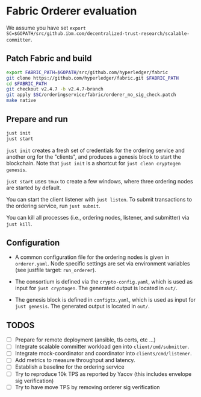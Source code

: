 # Fabric Orderer evaluation

We assume you have set `export SC=$GOPATH/src/github.ibm.com/decentralized-trust-research/scalable-committer`.

## Patch Fabric and build

```bash
export FABRIC_PATH=$GOPATH/src/github.com/hyperledger/fabric
git clone https://github.com/hyperledger/fabric.git $FABRIC_PATH
cd $FABRIC_PATH
git checkout v2.4.7 -b v2.4.7-branch
git apply $SC/orderingservice/fabric/orderer_no_sig_check.patch
make native
```

## Prepare and run

```bash
just init
just start
```

`just init` creates a fresh set of credentials for the ordering service and another org for the "clients",
and produces a genesis block to start the blockchain.
Note that `just init` is a shortcut for `just clean cryptogen genesis`.

`just start` uses `tmux` to create a few windows, where three ordering nodes are started by default.

You can start the client listener with `just listen`.
To submit transactions to the ordering service, run `just submit`.

You can kill all processes (i.e., ordering nodes, listener, and submitter) via `just kill`.

## Configuration

- A common configuration file for the ordering nodes is given in `orderer.yaml`.
Node specific settings are set via environment variables (see justfile target: `run_orderer`).

- The consortium is defined via the `crypto-config.yaml`, which is used as input for `just cryptogen`.
The generated output is located in `out/`.

- The genesis block is defined in `configtx.yaml`, which is used as input for `just genesis`.
The generated output is located in `out/`.


## TODOS

- [ ] Prepare for remote deployment (ansible, tls certs, etc ...)
- [ ] Integrate scalable committer workload gen into `client/cmd/submitter`.
- [ ] Integrate mock-coordinator and coordinator into `clients/cmd/listener`.
- [ ] Add metrics to measure throughput and latency.
- [ ] Establish a baseline for the ordering service
- [ ] Try to reproduce 10k TPS as reported by Yacov (this includes envelope sig verification)
- [ ] Try to have move TPS by removing orderer sig verification